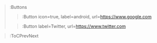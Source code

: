 

> :Buttons
> > :Button icon=true, label=android, url=https://www.google.com
>
> > :Button label=Twitter, url=https://www.twitter.com


> :ToCPrevNext